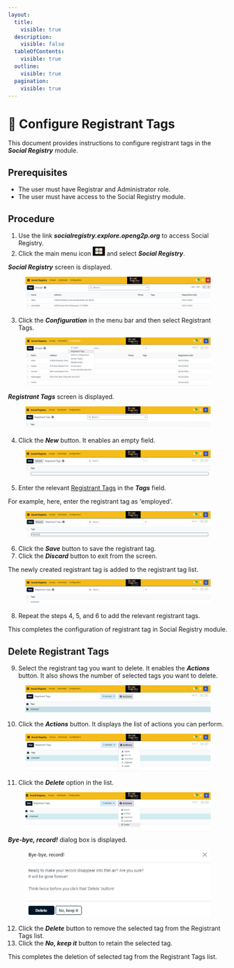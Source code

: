 ```yaml
---
layout:
  title:
    visible: true
  description:
    visible: false
  tableOfContents:
    visible: true
  outline:
    visible: true
  pagination:
    visible: true
---
```


# 📔 Configure Registrant Tags

This document provides instructions to configure registrant tags in the _**Social Registry**_ module.

## Prerequisites

* The user must have Registrar and Administrator role.
* The user must have access to the Social Registry module.

## Procedure

1. Use the link _**socialregistry.explore.openg2p.org**_ to access Social Registry.
2. Click the main menu icon ![](../../../../.gitbook/assets/main-menu.png) and select _**Social Registry**_.

_**Social Registry**_ screen is displayed.

<figure><img src="../../../../.gitbook/assets/home-page-social-registry.png" alt=""><figcaption></figcaption></figure>

3. Click the _**Configuration**_ in the menu bar and then select Registrant Tags.

<figure><img src="../../../../.gitbook/assets/configuration-registrant-tags-sr.png" alt=""><figcaption></figcaption></figure>

_**Registrant Tags**_ screen is displayed.

<figure><img src="../../../../.gitbook/assets/registrant-tags-sr.png" alt=""><figcaption></figcaption></figure>

4. Click the _**New**_ button. It enables an empty field.

<figure><img src="../../../../.gitbook/assets/registrant-tags-empty-field-sr.png" alt=""><figcaption></figcaption></figure>

5. Enter the relevant [Registrant Tags](../#registrant-tags) in the _**Tags**_ field.

For example, here, enter the registrant tag as 'employed'.

<figure><img src="../../../../.gitbook/assets/registrant-tags-fill-the-field-sr.png" alt=""><figcaption></figcaption></figure>

6. Click the _**Save**_ button to save the registrant tag.
7. Click the _**Discard**_ button to exit from the screen.

The newly created registrant tag is added to the registrant tag list.

<figure><img src="../../../../.gitbook/assets/registrant-tags-list-sr.png" alt=""><figcaption></figcaption></figure>

8. Repeat the steps 4, 5, and 6 to add the relevant registrant tags.

This completes the configuration of registrant tag in Social Registry module.

## Delete Registrant Tags

9. Select the registrant tag you want to delete. It enables the _**Actions**_ button. It also shows the number of selected tags you want to delete.

<figure><img src="../../../../.gitbook/assets/regtag-to-delete-sr.png" alt=""><figcaption></figcaption></figure>

10. Click the _**Actions**_ button. It displays the list of actions you can perform.

<figure><img src="../../../../.gitbook/assets/actions-button-list-sr.png" alt=""><figcaption></figcaption></figure>

11. Click the _**Delete**_ option in the list.&#x20;

<figure><img src="../../../../.gitbook/assets/choose-delete-list-sr.png" alt=""><figcaption></figcaption></figure>

_**Bye-bye, record!**_ dialog box is displayed.

<figure><img src="../../../../.gitbook/assets/delete-record-sr.png" alt=""><figcaption></figcaption></figure>

12. Click the _**Delete**_ button to remove the selected tag from the Registrant Tags list.
13. Click the _**No, keep it**_ button to retain the selected tag.

This completes the deletion of selected tag from the Registrant Tags list.

